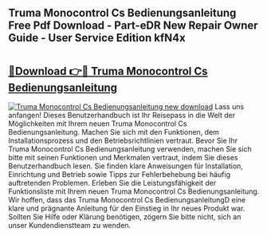 ## Truma Monocontrol Cs Bedienungsanleitung Free Pdf Download - Part-eDR New Repair Owner Guide - User Service Edition kfN4x

# <h2><a href="http://df0aumq.blite.top/?on=Truma+Monocontrol+Cs+Bedienungsanleitung">🔗Download 👉🔴 Truma Monocontrol Cs Bedienungsanleitung</a></h2>

[![Truma Monocontrol Cs Bedienungsanleitung new download](https://i.imgur.com/lujVjoI.png)](http://df0aumq.blite.top/?on=Truma+Monocontrol+Cs+Bedienungsanleitung)
Lass uns anfangen! Dieses Benutzerhandbuch ist Ihr Reisepass in die Welt der Möglichkeiten mit Ihrem neuen Truma Monocontrol Cs Bedienungsanleitung. Machen Sie sich mit den Funktionen, dem Installationsprozess und den Betriebsrichtlinien vertraut. Bevor Sie Ihr Truma Monocontrol Cs Bedienungsanleitung verwenden, machen Sie sich bitte mit seinen Funktionen und Merkmalen vertraut, indem Sie dieses Benutzerhandbuch lesen. Sie finden klare Anweisungen für Installation, Einrichtung und Betrieb sowie Tipps zur Fehlerbehebung bei häufig auftretenden Problemen. Erleben Sie die Leistungsfähigkeit der Funktionsliste mit Ihrem neuen Truma Monocontrol Cs Bedienungsanleitung. Wir hoffen, dass das Truma Monocontrol Cs BedienungsanleitungD eine klare und prägnante Anleitung für den Einstieg in Ihr neues Produkt war. Sollten Sie Hilfe oder Klärung benötigen, zögern Sie bitte nicht, sich an unser Kundendienstteam zu wenden.
